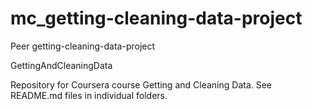 # mc_getting-cleaning-data-project
Peer getting-cleaning-data-project

GettingAndCleaningData

Repository for Coursera course Getting and Cleaning Data. See README.md files in individual folders.
